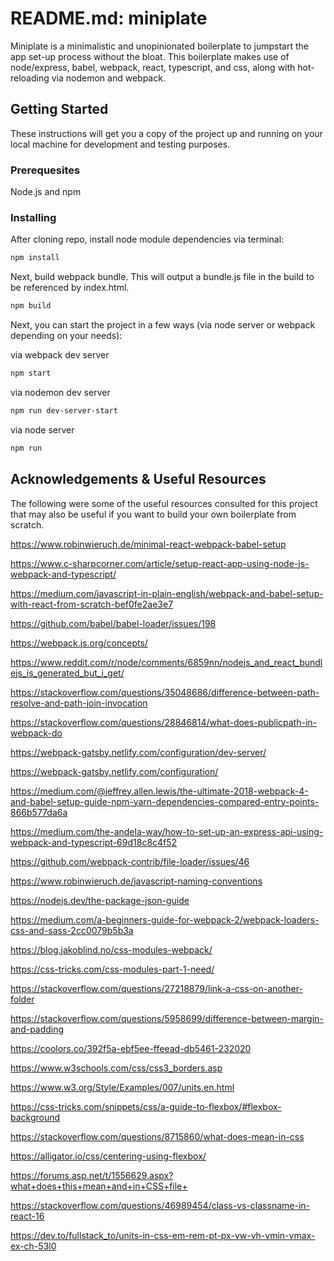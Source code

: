 # README.md: miniplate

Miniplate is a minimalistic and unopinionated boilerplate to jumpstart the app set-up process without the bloat. This boilerplate makes use of node/express, babel, webpack, react, typescript, and css, along with hot-reloading via nodemon and webpack.

## Getting Started

These instructions will get you a copy of the project up and running on your local machine for development and testing purposes.

### Prerequesites

Node.js and npm

### Installing

After cloning repo, install node module dependencies via terminal:

```bash
npm install
```

Next, build webpack bundle. This will output a bundle.js file in the build to be referenced by index.html.

```bash
npm build
```

Next, you can start the project in a few ways (via node server or webpack depending on your needs):

via webpack dev server

```bash
npm start
```

via nodemon dev server

```bash
npm run dev-server-start
```

via node server

```bash
npm run
```

## Acknowledgements & Useful Resources

The following were some of the useful resources consulted for this project that may also be useful if you want to build your own boilerplate from scratch.

 <https://www.robinwieruch.de/minimal-react-webpack-babel-setup>

 <https://www.c-sharpcorner.com/article/setup-react-app-using-node-js-webpack-and-typescript/>

 <https://medium.com/javascript-in-plain-english/webpack-and-babel-setup-with-react-from-scratch-bef0fe2ae3e7>

 <https://github.com/babel/babel-loader/issues/198>

 <https://webpack.js.org/concepts/>

 <https://www.reddit.com/r/node/comments/6859nn/nodejs_and_react_bundlejs_is_generated_but_i_get/>

 <https://stackoverflow.com/questions/35048686/difference-between-path-resolve-and-path-join-invocation>

 <https://stackoverflow.com/questions/28846814/what-does-publicpath-in-webpack-do>

 <https://webpack-gatsby.netlify.com/configuration/dev-server/>

 <https://webpack-gatsby.netlify.com/configuration/>

 <https://medium.com/@jeffrey.allen.lewis/the-ultimate-2018-webpack-4-and-babel-setup-guide-npm-yarn-dependencies-compared-entry-points-866b577da6a>

 <https://medium.com/the-andela-way/how-to-set-up-an-express-api-using-webpack-and-typescript-69d18c8c4f52>

 <https://github.com/webpack-contrib/file-loader/issues/46>

 <https://www.robinwieruch.de/javascript-naming-conventions>

 <https://nodejs.dev/the-package-json-guide>

 <https://medium.com/a-beginners-guide-for-webpack-2/webpack-loaders-css-and-sass-2cc0079b5b3a>

 <https://blog.jakoblind.no/css-modules-webpack/>

 <https://css-tricks.com/css-modules-part-1-need/>

 <https://stackoverflow.com/questions/27218879/link-a-css-on-another-folder>

 <https://stackoverflow.com/questions/5958699/difference-between-margin-and-padding>

 <https://coolors.co/392f5a-ebf5ee-ffeead-db5461-232020>

 <https://www.w3schools.com/css/css3_borders.asp>

 <https://www.w3.org/Style/Examples/007/units.en.html>

 <https://css-tricks.com/snippets/css/a-guide-to-flexbox/#flexbox-background>

 <https://stackoverflow.com/questions/8715860/what-does-mean-in-css>

 <https://alligator.io/css/centering-using-flexbox/>

 <https://forums.asp.net/t/1556629.aspx?what+does+this+mean+and+in+CSS+file+>

 <https://stackoverflow.com/questions/46989454/class-vs-classname-in-react-16>

 <https://dev.to/fullstack_to/units-in-css-em-rem-pt-px-vw-vh-vmin-vmax-ex-ch-53l0>
